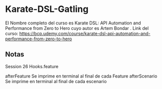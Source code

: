 # Karate-DSL-Gatling
El Nombre completo del curso es Karate DSL: API Automation and Performance from Zero to Hero cuyo autor es Artem Bondar . Link del curso: https://bcp.udemy.com/course/karate-dsl-api-automation-and-performance-from-zero-to-hero

## Notas
Session 26
Hooks.feature

afterFeature
Se imprime en terminal al final de cada Feature
afterScenario
Se imprime en terminal al final de cada escenario